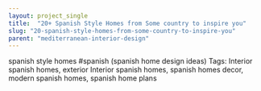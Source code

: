 ```yaml
---
layout: project_single
title:  "20+ Spanish Style Homes from Some country to inspire you"
slug: "20-spanish-style-homes-from-some-country-to-inspire-you"
parent: "mediterranean-interior-design"
---
```

spanish style homes #spanish (spanish home design ideas) Tags: Interior spanish homes, exterior Interior spanish homes, spanish homes decor, modern spanish homes, spanish home plans